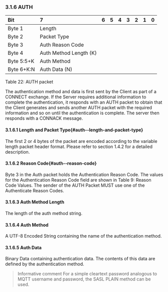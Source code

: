 <!-- transformation-note: left upstream numbering of headings for verification -->
### 3.1.6 AUTH

<!-- transformation-note: no table col span in markdown, but we should specify bitfields better (than with layout tables) anyway --> 
| Bit        | 7                      | 6  | 5  | 4  | 3  | 2  | 1  | 0  |
|:-----------|:-----------------------|:---|:---|:---|:---|:---|:---|:---|
| Byte 1     | Length                 |    |    |    |    |    |    |    |
| Byte 2     | Packet Type            |    |    |    |    |    |    |    |
| Byte 3     | Auth Reason Code       |    |    |    |    |    |    |    |
| Byte 4     | Auth Method Length (K) |    |    |    |    |    |    |    |
| Byte 5:5+K | Auth Method            |    |    |    |    |    |    |    |
| Byte 6+K:N | Auth Data (N)          |    |    |    |    |    |    |    |

Table 22: AUTH packet
<!-- transformation-note: above upstream table number will be replaced by auto-numbering later. -->

The authentication method and data is first sent by the Client as part of a CONNECT exchange.
If the Server requires additional information to complete the authentication, it responds with an AUTH packet to obtain that the Client generates and
sends another AUTH packet with the required information and so on until the authentication is complete.
The server then responds with a CONNACK message.

<!-- transformation-note: left upstream numbering of headings for verification -->
#### 3.1.6.1 Length and Packet Type{#auth--length-and-packet-type}

The first 2 or 4 bytes of the packet are encoded according to the variable length packet header format.
Please refer to section 1.4.2 for a detailed description.
<!-- transformation-note: the above section ref upstream 1.8.2 is obviously wrong and should point to 1.4.2 "Two Byte Integer" instead. -->

<!-- transformation-note: left upstream numbering of headings for verification -->
#### 3.1.6.2 Reason Code{#auth--reason-code}

<!-- transformation-note: the below table ref upstream 9 "Reason Code Values" needs verification before transforming into a semantic ref later. -->
Byte 3 in the Auth packet holds the Authentication Reason Code.
The values for the Authentication Reason Code field are shown in Table 9: Reason Code Values.
The sender of the AUTH Packet MUST use one of the Authenticate Reason Codes.

<!-- transformation-note: left upstream numbering of headings for verification -->
#### 3.1.6.3 Auth Method Length

The length of the auth method string.

<!-- transformation-note: left upstream numbering of headings for verification -->
#### 3.1.6.4 Auth Method

A UTF-8 Encoded String containing the name of the authentication method.

<!-- transformation-note: left upstream numbering of headings for verification -->
#### 3.1.6.5 Auth Data

Binary Data containing authentication data.
The contents of this data are defined by the authentication method.

> Informative comment
> For a simple cleartext password analogous to MQTT username and password, the SASL PLAIN method can be used.
